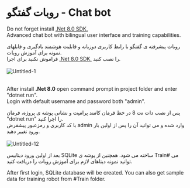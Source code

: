# روبات گفتگو - Chat bot
Do not forget install <a href="https://dotnet.microsoft.com/en-us/download/dotnet/8.0" target="_blank">.Net 8.0 SDK.</a> </br>
Advanced chat bot with bilingual user interface and training capabilities. </br>

روبات پیشرفته ی گفتگو با رابط کاربری دوزبانه و قابلیت هوشمند یادگیری و فایلهای نمونه برای آموزش روبات.</br>
فراموش نکنید برای اجرا <a href="https://dotnet.microsoft.com/en-us/download/dotnet/8.0" target="_blank">.Net 8.0 SDK.</a> را نصب کنید.
</br></br>
![Untitled-1](https://github.com/user-attachments/assets/29e32ac7-3156-4d38-b4e2-3ce5705c77b0)
</br></br>

After install <b>.Net 8.0</b> open command prompt in project folder and enter "dotnet run". </br>
Login with default username and password both "admin".  </br>

پس از نصب دات نت 8 در خط فرمان کامند پرامپت و نشانی پوشه ی پروژه، فرمان "dotnet run" را اجرا کنید. </br>
با کد کاربری و رمزعبور پیشفرض admin وارد شده و می توانید آن را پس از اولین بار ورود تغییر دهید.
</br></br>
![Untitled-12](https://github.com/user-attachments/assets/b2c49af2-dbea-488a-8fde-98f712dc22ba)
</br>

بعد از اولین ورود دیتابیس SQLite  ساخته می شود. همچنین از پوشه ی Train# می توانید نمونه دیتاهای لازم برای آموزش روبات را دریافت کنید.
</br>

After first login, SQLite database will be created. You can also get sample data for training robot from #Train folder.
